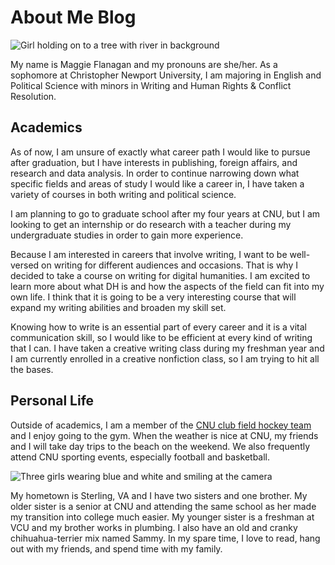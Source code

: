 # About Me Blog
![Girl holding on to a tree with river in background](https://maggieflan18.github.io/Maggie-Flanagan/images/hikingcliffpicture.JPG) 

My name is Maggie Flanagan and my pronouns are she/her. As a sophomore at Christopher Newport University, I am majoring in English and Political Science with minors in Writing and Human Rights & Conflict Resolution. 

## Academics
As of now, I am unsure of exactly what career path I would like to pursue after graduation, but I have interests in publishing, foreign affairs, and research and data analysis. In order to continue narrowing down what specific fields and areas of study I would like a career in, I have taken a variety of courses in both writing and political science.

I am planning to go to graduate school after my four years at CNU, but I am looking to get an internship or do research with a teacher during my undergraduate studies in order to gain more experience. 

Because I am interested in careers that involve writing, I want to be well-versed on writing for different audiences and occasions. That is why I decided to take a course on writing for digital humanities. I am excited to learn more about what DH is and how the aspects of the field can fit into my own life. I think that it is going to be a very interesting course that will expand my writing abilities and broaden my skill set.

Knowing how to write is an essential part of every career and it is a vital communication skill, so I would like to be efficient at every kind of writing that I can. I have taken a creative writing class during my freshman year and I am currently enrolled in a creative nonfiction class, so I am trying to hit all the bases. 

## Personal Life
Outside of academics, I am a member of the [CNU club field hockey team](https://www.instagram.com/cnuclubhockey/?hl=en) and I enjoy going to the gym. When the weather is nice at CNU, my friends and I will take day trips to the beach on the weekend. We also frequently attend CNU sporting events, especially football and basketball. 

![Three girls wearing blue and white and smiling at the camera](https://maggieflan18.github.io/Maggie-Flanagan/images/rebeccajuliamaggiefootball.JPG)  

My hometown is Sterling, VA and I have two sisters and one brother. My older sister is a senior at CNU and attending the same school as her made my transition into college much easier. My younger sister is a freshman at VCU and my brother works in plumbing. I also have an old and cranky chihuahua-terrier mix named Sammy. In my spare time, I love to read, hang out with my friends, and spend time with my family. 
